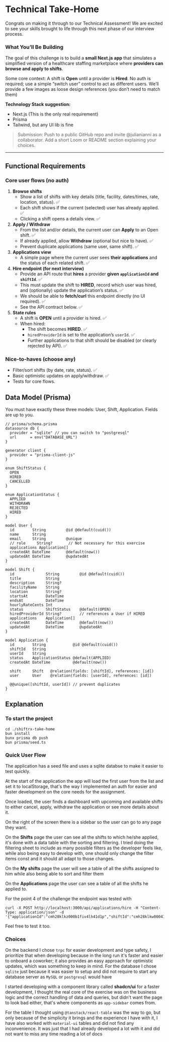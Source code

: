 # Technical Take-Home

Congrats on making it through to our Technical Assessment! We are excited to see your skills brought to life through this next phase of our interview process.

### What You’ll Be Building

The goal of this challenge is to build a **small Next.js app** that simulates a simplified version of a healthcare staffing marketplace where **providers can browse and apply to shifts**.

Some core context: A shift is **Open** until a provider is **Hired**. No auth is required; use a simple “switch user” control to act as different users. We’ll provide a few images as loose design references (you don’t need to match them)

**Technology Stack suggestion:**

- Next.js (This is the only real requirement)
- Prisma
- Tailwind, but any UI lib is fine

> Submission: Push to a public GitHub repo and invite @julianianni as a collaborator. Add a short Loom or README section explaining your choices.

---

## Functional Requirements

### Core user flows (no auth)

1. **Browse shifts**
   - Show a list of shifts with key details (title, facility, dates/times, rate, location, status). ✅
   - Each shift shows if the current (selected) user has already applied. ✅
   - Clicking a shift opens a details view. ✅
2. **Apply / Withdraw**
   - From the list and/or details, the current user can **Apply** to an Open shift. ✅
   - If already applied, allow **Withdraw** (optional but nice to have). ✅
   - Prevent duplicate applications (same user, same shift). ✅
3. **Applications view**
   - A simple page where the current user sees **their applications** and the status of each related shift. ✅
4. **Hire endpoint (for next interview)**
   - Provide an API route that **hires** a provider **given `applicationId` and `shiftId`**. ✅
   - This must update the shift to **HIRED**, record which user was hired, and (optionally) update the application’s status. ✅
   - We should be able to **fetch/curl** this endpoint directly (no UI required). ✅
   - See the API contract below. ✅
5. **State rules**
   - A shift is **OPEN** until a provider is hired. ✅
   - When hired:
     - The shift becomes **HIRED**. ✅
     - `hiredProviderId` is set to the application’s `userId`. ✅
     - Further applications to that shift should be disabled (or clearly rejected by API). ✅

### Nice-to-haves (choose any)

- Filter/sort shifts (by date, rate, status). ✅
- Basic optimistic updates on apply/withdraw. ✅
- Tests for core flows.

## Data Model (Prisma)

You must have exactly these three models: User, Shift, Application. Fields are up to you.

```
// prisma/schema.prisma
datasource db {
  provider = "sqlite" // you can switch to "postgresql"
  url      = env("DATABASE_URL")
}

generator client {
  provider = "prisma-client-js"
}

enum ShiftStatus {
  OPEN
  HIRED
  CANCELLED
}

enum ApplicationStatus {
  APPLIED
  WITHDRAWN
  REJECTED
  HIRED
}

model User {
  id        String         @id @default(cuid())
  name      String
  email     String         @unique
  // role     String?       // Not necessary for this exercise
  applications Application[]
  createdAt DateTime       @default(now())
  updatedAt DateTime       @updatedAt
}

model Shift {
  id              String         @id @default(cuid())
  title           String
  description     String?
  facilityName    String
  location        String?
  startsAt        DateTime
  endsAt          DateTime
  hourlyRateCents Int
  status          ShiftStatus    @default(OPEN)
  hiredProviderId String?        // references a User if HIRED
  applications    Application[]
  createdAt       DateTime       @default(now())
  updatedAt       DateTime       @updatedAt
}

model Application {
  id        String            @id @default(cuid())
  shiftId   String
  userId    String
  status    ApplicationStatus @default(APPLIED)
  createdAt DateTime          @default(now())

  shift     Shift   @relation(fields: [shiftId], references: [id])
  user      User    @relation(fields: [userId], references: [id])

  @@unique([shiftId, userId]) // prevent duplicates
}

```

## Explanation

### To start the project

```
cd ./shiftrx-take-home
bun install
bunx prisma db push
bun prisma/seed.ts
```

### Quick User Flow

The application has a seed file and uses a sqlite databse to make it easier to test quickly.

At the start of the application the app will load the first user from the list and set it to localStorage, that's the way I implemented an auth for easier and faster development on the core needs for the assignment.

Once loaded, the user finds a dashboard with upcoming and available shifts to either cancel, apply, withdraw the application or see more details about it.

On the right of the screen there is a sidebar so the user can go to any page they want.

On the **Shifts** page the user can see all the shifts to which he/she applied, it's done with a data table with the sorting and filtering. I tried doing the filtering sheet to include as many possible filters as the developer feels like, while also being easy to develop with, one should only change the filter items const and it should all adapt to those changes.

On the **My shifts** page the user will see a table of all the shifts assigned to him while also being able to sort and filter them

On the **Applications** page the user can see a table of all the shifts he applied to.

For the point 4 of the challenge the endpoint was tested with

```
curl -X POST http://localhost:3000/api/applications/hire -H "Content-Type: application/json" -d '{"applicationId":"cmh28klkz000b1fiv4lh41d1p","shiftId":"cmh28klkw00041fivsgynwl3s"}'
```

Feel free to test it too.

### Choices

On the backend I chose `trpc` for easier development and type safety, I prioritize that when developing because in the long run it's faster and easier to onboard a coworker; it also provides an easy approach for optimistic updates, which was something to keep in mind. For the database I chose `sqlite` just because it was easier to setup and did not require to start any database server as `MySQL` or `postgresql` would have

I started developing with a component library called **shadcn/ui** for a faster development, I thought the real core of the exercise was on the business logic and the correct handling of data and queries, but didn't want the page to look bad either, that's where components as `app-sidebar` comes from.

For the table I thought using `@tanstack/react-table` was the way to go, but only because of the simplicity it brings and the experience I have with it, I have also worked with `material-ui` tables and did not find any inconvenience. It was just that I had already developed a lot with it and did not want to miss any time reading a lot of docs
